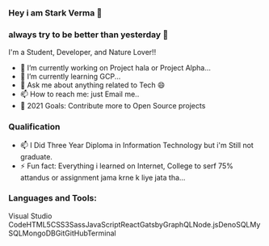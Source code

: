 ### Hey i am Stark Verma 👋
### always try to be better than yesterday 👋

<!--
**starkverma111/starkverma111** is a ✨ _special_ ✨ repository because its `README.md` (this file) appears on your GitHub profile.

Here are some ideas to get you started:  -->
I'm a Student, Developer, and Nature Lover!!

- 🔭 I’m currently working on Project hala or Project Alpha...
- 🌱 I’m currently learning GCP...
- 💬 Ask me about anything related to Tech 😄
- 📫 How to reach me: just Email me..
- 🥅 2021 Goals: Contribute more to Open Source projects

### Qualification
- 📫 I Did Three Year Diploma in Information Technology but i'm Still not graduate.
- ⚡ Fun fact: Everything i learned on Internet, 
     College to serf 75% attandus or assignment jama krne k liye jata tha...


### Languages and Tools:
Visual Studio CodeHTML5CSS3SassJavaScriptReactGatsbyGraphQLNode.jsDenoSQLMySQLMongoDBGitGitHubTerminal



